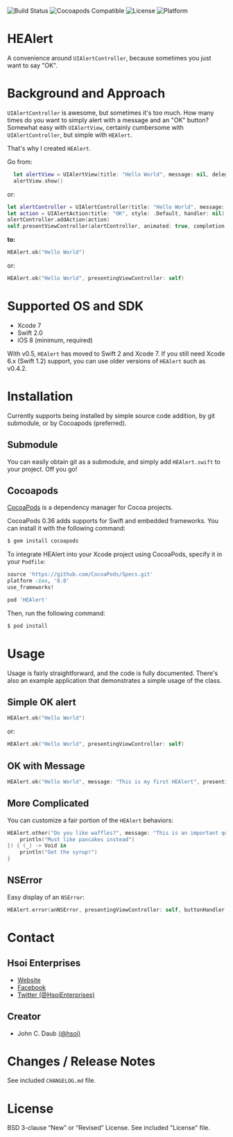 ![Build Status](https://travis-ci.org/HsoiEnterprises/HEAlert.svg)
![Cocoapods Compatible](https://img.shields.io/cocoapods/v/HEAlert.svg)
![License](https://img.shields.io/badge/license-BSD%203--Clause-blue.svg)
![Platform](https://img.shields.io/badge/platform-iOS-lightgrey.svg)


# HEAlert
A convenience around `UIAlertController`, because sometimes you just want to say "OK".


# Background and Approach

`UIAlertController` is awesome, but sometimes it's too much. How many times do you want to simply alert with a message and an "OK" button? Somewhat easy with `UIAlertView`, certainly cumbersome with `UIAlertController`, but simple with `HEAlert`.

That's why I created `HEAlert`.

Go from:

```swift
  let alertView = UIAlertView(title: "Hello World", message: nil, delegate: nil, cancelButtonTitle: "OK")
  alertView.show()
```

or:

```swift
let alertController = UIAlertController(title: "Hello World", message: nil, preferredStyle: .Alert)
let action = UIAlertAction(title: "OK", style: .Default, handler: nil)
alertController.addAction(action)
self.presentViewController(alertController, animated: true, completion: nil)
```

**to:**

```swift
HEAlert.ok("Hello World")
```

or:

```swift
HEAlert.ok("Hello World", presentingViewController: self)
```

# Supported OS and SDK

- Xcode 7
- Swift 2.0
- iOS 8 (minimum, required)

With v0.5, `HEAlert` has moved to Swift 2 and Xcode 7. If you still need Xcode 6.x (Swift 1.2) support, you can use older versions of `HEAlert` such as v0.4.2.


# Installation

Currently supports being installed by simple source code addition, by git submodule, or by Cocoapods (preferred).


## Submodule

You can easily obtain git as a submodule, and simply add `HEAlert.swift` to your project. Off you go!

## Cocoapods

[CocoaPods][CocoaPods] is a dependency manager for Cocoa projects.

CocoaPods 0.36 adds supports for Swift and embedded frameworks. You can install it with the following command:

```bash
$ gem install cocoapods
```

To integrate HEAlert into your Xcode project using CocoaPods, specify it in your `Podfile`:

```ruby
source 'https://github.com/CocoaPods/Specs.git'
platform :ios, '8.0'
use_frameworks!

pod 'HEAlert'
```

Then, run the following command:

```bash
$ pod install
```


# Usage

Usage is fairly straightforward, and the code is fully documented. There's also an example application that demonstrates a simple usage of the class.

## Simple OK alert

```swift
HEAlert.ok("Hello World")
```

or:

```swift
HEAlert.ok("Hello World", presentingViewController: self)
```

## OK with Message

```swift
HEAlert.ok("Hello World", message: "This is my first HEAlert", presentingViewController: self)
```

## More Complicated

You can customize a fair portion of the `HEAlert` behaviors:

```swift
HEAlert.other("Do you like waffles?", message: "This is an important question", buttonTitle: "Yes", cancelTitle: "No", presentingViewController: self, cancelHandler: { (_) -> Void in
    println("Must like pancakes instead")
}) { (_) -> Void in
    println("Get the syrup!")
}
```

## NSError

Easy display of an `NSError`:

```swift
HEAlert.error(anNSError, presentingViewController: self, buttonHandler: nil)
```

# Contact

## Hsoi Enterprises
- [Website][hsoienterprises-website]
- [Facebook][hsoienterprises-facebook]
- [Twitter (@HsoiEnterprises)][hsoienterprises-twitter]

## Creator
- John C. Daub [(@hsoi)][hsoi-twitter]


# Changes / Release Notes

See included `CHANGELOG.md` file.


# License

BSD 3-clause “New” or “Revised” License. See included "License" file.


[hsoienterprises-website]: http://www.hsoienterprises.com
[hsoienterprises-facebook]: https://www.facebook.com/HsoiEnterprises
[hsoienterprises-twitter]: http://twitter.com/hsoienterprises
[hsoi-twitter]: http://twitter.com/hsoi
[cocoapods]: http://cocoapods.org
